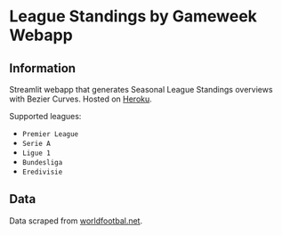 # League Standings by Gameweek Webapp

## Information
Streamlit webapp that generates Seasonal League Standings overviews with Bezier Curves. Hosted on [Heroku](https://standings-by-matchday.herokuapp.com/).

Supported leagues:
* `Premier League`
* `Serie A`
* `Ligue 1`
* `Bundesliga`
* `Eredivisie`


## Data
Data scraped from [worldfootbal.net](https://www.worldfootball.net/). 
